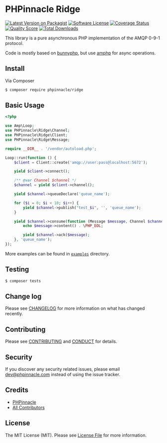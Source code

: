 # PHPinnacle Ridge

[![Latest Version on Packagist][ico-version]][link-packagist]
[![Software License][ico-license]](LICENSE.md)
[![Coverage Status][ico-scrutinizer]][link-scrutinizer]
[![Quality Score][ico-code-quality]][link-code-quality]
[![Total Downloads][ico-downloads]][link-downloads]

This library is a pure asynchronous PHP implementation of the AMQP 0-9-1 protocol.

Code is mostly based on [bunnyphp](https://github.com/jakubkulhan/bunny), but use [amphp](https://amphp.org) for async operations.

## Install

Via Composer

```bash
$ composer require phpinnacle/ridge
```

## Basic Usage

```php
<?php

use Amp\Loop;
use PHPinnacle\Ridge\Channel;
use PHPinnacle\Ridge\Client;
use PHPinnacle\Ridge\Message;

require __DIR__ . '/vendor/autoload.php';

Loop::run(function () {
    $client = Client::create('amqp://user:pass@localhost:5672');

    yield $client->connect();

    /** @var Channel $channel */
    $channel = yield $client->channel();

    yield $channel->queueDeclare('queue_name');

    for ($i = 0; $i < 10; $i++) {
        yield $channel->publish("test_$i", '', 'queue_name');
    }

    yield $channel->consume(function (Message $message, Channel $channel) {
        echo $message->content() . \PHP_EOL;

        yield $channel->ack($message);
    }, 'queue_name');
});

```

More examples can be found in [`examples`](examples) directory.

## Testing

```bash
$ composer tests
```

## Change log

Please see [CHANGELOG](.github/CHANGELOG.md) for more information on what has changed recently.

## Contributing

Please see [CONTRIBUTING](.github/CONTRIBUTING.md) and [CONDUCT](.github/CONDUCT.md) for details.

## Security

If you discover any security related issues, please email dev@phpinnacle.com instead of using the issue tracker.

## Credits

- [PHPinnacle][link-author]
- [All Contributors][link-contributors]

## License

The MIT License (MIT). Please see [License File](LICENSE.md) for more information.

[ico-version]: https://img.shields.io/packagist/v/phpinnacle/ridge.svg?style=flat-square
[ico-license]: https://img.shields.io/badge/license-MIT-brightgreen.svg?style=flat-square
[ico-scrutinizer]: https://img.shields.io/scrutinizer/coverage/g/phpinnacle/ridge.svg?style=flat-square
[ico-code-quality]: https://img.shields.io/scrutinizer/g/phpinnacle/ridge.svg?style=flat-square
[ico-downloads]: https://img.shields.io/packagist/dt/phpinnacle/ridge.svg?style=flat-square

[link-packagist]: https://packagist.org/packages/phpinnacle/ridge
[link-scrutinizer]: https://scrutinizer-ci.com/g/phpinnacle/ridge/code-structure
[link-code-quality]: https://scrutinizer-ci.com/g/phpinnacle/ridge
[link-downloads]: https://packagist.org/packages/phpinnacle/ridge
[link-author]: https://github.com/phpinnacle
[link-contributors]: ../../contributors
